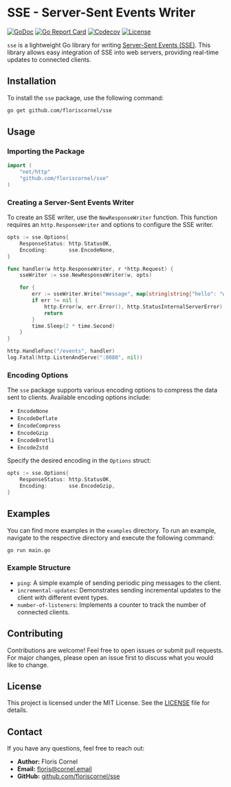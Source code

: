 # SSE - Server-Sent Events Writer

[![GoDoc](https://godoc.org/github.com/floriscornel/sse?status.svg)](https://godoc.org/github.com/floriscornel/sse)
[![Go Report Card](https://goreportcard.com/badge/github.com/floriscornel/sse)](https://goreportcard.com/report/github.com/floriscornel/sse)
[![Codecov](https://codecov.io/gh/floriscornel/sse/graph/badge.svg?token=ZVRRMBMJTH)](https://codecov.io/gh/floriscornel/sse)
[![License](https://img.shields.io/github/license/floriscornel/sse.svg)](https://github.com/floriscornel/sse/blob/main/LICENSE)

`sse` is a lightweight Go library for writing [Server-Sent Events (SSE)](https://developer.mozilla.org/en-US/docs/Web/API/Server-sent_events). This library allows easy integration of SSE into web servers, providing real-time updates to connected clients.

## Installation

To install the `sse` package, use the following command:

```bash
go get github.com/floriscornel/sse
```

## Usage

### Importing the Package

```go
import (
    "net/http"
    "github.com/floriscornel/sse"
)
```

### Creating a Server-Sent Events Writer

To create an SSE writer, use the `NewResponseWriter` function. This function requires an `http.ResponseWriter` and options to configure the SSE writer.

```go
opts := sse.Options{
    ResponseStatus: http.StatusOK,
    Encoding:       sse.EncodeNone,
}

func handler(w http.ResponseWriter, r *http.Request) {
    sseWriter := sse.NewResponseWriter(w, opts)

    for {
        err := sseWriter.Write("message", map[string]string{"hello": "world"})
        if err != nil {
            http.Error(w, err.Error(), http.StatusInternalServerError)
            return
        }
        time.Sleep(2 * time.Second)
    }
}

http.HandleFunc("/events", handler)
log.Fatal(http.ListenAndServe(":8080", nil))
```

### Encoding Options

The `sse` package supports various encoding options to compress the data sent to clients. Available encoding options include:

- `EncodeNone`
- `EncodeDeflate`
- `EncodeCompress`
- `EncodeGzip`
- `EncodeBrotli`
- `EncodeZstd`

Specify the desired encoding in the `Options` struct:

```go
opts := sse.Options{
    ResponseStatus: http.StatusOK,
    Encoding:       sse.EncodeGzip,
}
```

## Examples

You can find more examples in the `examples` directory. To run an example, navigate to the respective directory and execute the following command:

```bash
go run main.go
```

### Example Structure

- `ping`: A simple example of sending periodic ping messages to the client.
- `incremental-updates`: Demonstrates sending incremental updates to the client with different event types.
- `number-of-listeners`: Implements a counter to track the number of connected clients.

## Contributing

Contributions are welcome! Feel free to open issues or submit pull requests. For major changes, please open an issue first to discuss what you would like to change.

## License

This project is licensed under the MIT License. See the [LICENSE](LICENSE) file for details.

## Contact

If you have any questions, feel free to reach out:

- **Author:** Floris Cornel
- **Email:** floris@cornel.email
- **GitHub:** [github.com/floriscornel/sse](https://github.com/floriscornel/sse)
